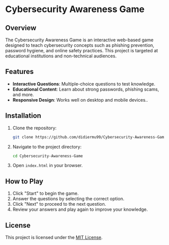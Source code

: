 # Cybersecurity Awareness Game

## Overview
The Cybersecurity Awareness Game is an interactive web-based game designed to teach cybersecurity concepts such as phishing prevention, password hygiene, and online safety practices. This project is targeted at educational institutions and non-technical audiences.

## Features
- **Interactive Questions**: Multiple-choice questions to test knowledge.
- **Educational Content**: Learn about strong passwords, phishing scams, and more.
- **Responsive Design**: Works well on desktop and mobile devices..

## Installation
1. Clone the repository:
   ```bash
   git clone https://github.com/didiermu99/Cybersecurity-Awareness-Game.git
   ```
2. Navigate to the project directory:
   ```bash
   cd Cybersecurity-Awareness-Game
   ```
3. Open `index.html` in your browser.

## How to Play
1. Click "Start" to begin the game.
2. Answer the questions by selecting the correct option.
3. Click "Next" to proceed to the next question.
4. Review your answers and play again to improve your knowledge.

## License
This project is licensed under the [MIT License](LICENSE).
